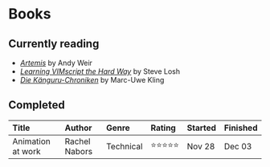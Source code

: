 # Books

## Currently reading

- *[Artemis][]* by Andy Weir
- *[Learning VIMscript the Hard Way][]* by Steve Losh
- *[Die Känguru-Chroniken][]* by Marc-Uwe Kling

[artemis]: http://www.andyweirauthor.com/books/artemis-hc
[learning vimscript the hard way]: http://learnvimscriptthehardway.stevelosh.com/
[die känguru-chroniken]: https://www.goodreads.com/book/show/6392654-die-k-nguru-chroniken?ac=1&from_search=true


## Completed

| Title | Author | Genre | Rating | Started | Finished |
|:--|:--|:--|:--|:--|:--|
| Animation at work | Rachel Nabors | Technical | ⭐️⭐️⭐️⭐️⭐️ | Nov 28 | Dec 03 |
